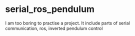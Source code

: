 # serial_ros_pendulum
I am too boring to practise a project. It include parts of serial communication, ros, inverted pendulum control

